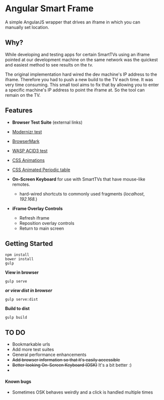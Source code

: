 Angular Smart Frame
===============

A simple AngularJS wrapper that drives an iframe in which you can manually set location.


## Why?
While developing and testing apps for certain SmartTVs using an iframe pointed at our development machine on the same network was the quickest and easiest method to see results on the tv.

The original implementation hard wired the dev machine's IP address to the iframe. Therefore you had to push a new build to the TV each time. It was very time consuming. This small tool aims to fix that by allowing you to enter a specific machine's IP address to point the iframe at. So the tool can remain on the TV. 

## Features
 - **Browser Test Suite** (external links)
  - [Modernizr test](http://modernizr.github.io/Modernizr/test)
  - [BrowserMark](http://browsermark.rightware.com)
  - [WASP ACID3 test](http://acid3.acidtests.org)
  - [CSS Animations](http://bennettfeely.com/csscreatures)
  - [CSS Animated Periodic table ](http://mrdoob.github.io/three.js/examples/css3d_periodictable.html)

- **On-Screen Keyboard** for use with SmartTVs that have mouse-like remotes.
  - hard-wired shortcuts to commonly used fragments (*localhost*, *192.168.*)

- **iFrame Overlay Controls**
  - Refresh iframe
  - Reposition overlay controls
  - Return to main screen

## Getting Started

    npm install
    bower install
    gulp

**View in browser**

    gulp serve

**_or view dist in browser_**

    gulp serve:dist

**Build to dist**

    gulp build


## TO DO
 
 - Bookmarkable urls
 - Add more test suites
 - General performance enhancements
 - ~~Add browser information so that it's easily accessible~~
 - ~~Better looking On-Screen Keyboard (OSK)~~ It's a bit better :)
 - 

 #### Known bugs
  + Sometimes OSK behaves weirdly and a click is handled multiple times
